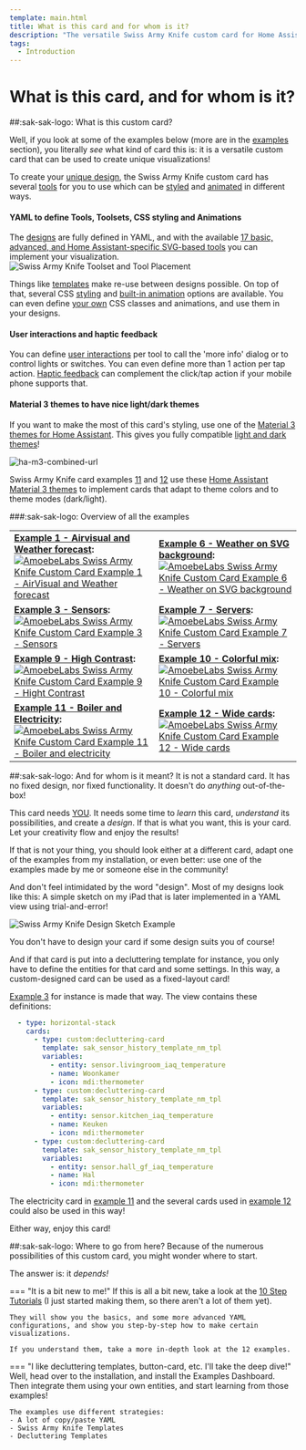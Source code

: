 ```yaml
---
template: main.html
title: What is this card and for whom is it?
description: "The versatile Swiss Army Knife custom card for Home Assistant is not your standard custom card: It allows you to design your unique visualization!"
tags:
  - Introduction
---
```

<!-- GT/GL -->
# What is this card, and for whom is it?

##:sak-sak-logo: What is this custom card?

Well, if you look at some of the examples below (more are in the [examples][examples] section), you literally _see_ what kind of card this is: it is a versatile custom card that can be used to create unique visualizations!

To create your [unique design][how-to-design-your-card], the Swiss Army Knife custom card has several [tools][tools-and-toolsets] for you to use which can be [styled][css-styling] and [animated][css-animations] in different ways.

#### YAML to define Tools, Toolsets, CSS styling and Animations

The [designs][how-to-design-your-card] are fully defined in YAML, and with the available [17 basic, advanced, and Home Assistant-specific SVG-based tools](https://swiss-army-knife-card-manual.amoebelabs.com/basics/tools-and-toolsets/) you can implement your visualization.
![Swiss Army Knife Toolset and Tool Placement]

Things like [templates][template-overview] make re-use between designs possible. On top of that, several CSS [styling](https://swiss-army-knife-card-manual.amoebelabs.com/basics/styling/styles/) and [built-in animation](https://swiss-army-knife-card-manual.amoebelabs.com/basics/animations/css-animations/) options are available. 
You can even define [your own](https://swiss-army-knife-card-manual.amoebelabs.com/basics/styling/classes/#using-your-own-tool-classes) CSS classes and animations, and use them in your designs.

#### User interactions and haptic feedback
You can define [user interactions](https://swiss-army-knife-card-manual.amoebelabs.com/basics/user-interactions/) per tool to call the 'more info' dialog or to control lights or switches. You can even define more than 1 action per tap action.
[Haptic feedback][haptic-feedback] can complement the click/tap action if your mobile phone supports that.

#### Material 3 themes to have nice light/dark themes
If you want to make the most of this card's styling, use one of the [Material 3 themes for Home Assistant][ha-m3-themes-url]. This gives you fully compatible [light and dark themes][ha-m3-examples-url]!

![ha-m3-combined-url]

Swiss Army Knife card examples [11][Example 11] and [12][Example 12] use these [Home Assistant Material 3 themes][ha-m3-themes-url] to implement cards that adapt to theme colors and to theme modes (dark/light).

###:sak-sak-logo: Overview of all the examples

|  |  |
| ----- | ----- |
| **[Example 1 - Airvisual and Weather forecast][Example 1]:** [![AmoebeLabs Swiss Army Knife Custom Card Example 1 - AirVisual and Weather forecast]][Example 1]  | **[Example 6 - Weather on SVG background][Example 6]:** [![AmoebeLabs Swiss Army Knife Custom Card Example 6 - Weather on SVG background]][Example 6] |
| **[Example 3 - Sensors][Example 3]:** [![AmoebeLabs Swiss Army Knife Custom Card Example 3 - Sensors]][Example 3] | **[Example 7 - Servers][Example 7]:** [![AmoebeLabs Swiss Army Knife Custom Card Example 7 - Servers]][Example 7] |
| **[Example 9 - High Contrast][Example 9]:** [![AmoebeLabs Swiss Army Knife Custom Card Example 9 - Hight Contrast]][Example 9]   | **[Example 10 - Colorful mix][Example 10]:** [![AmoebeLabs Swiss Army Knife Custom Card Example 10 - Colorful mix]][Example 10] |
| **[Example 11 - Boiler and Electricity][Example 11]:** [![AmoebeLabs Swiss Army Knife Custom Card Example 11 - Boiler and electricity]][Example 11] | **[Example 12 - Wide cards][Example 12]:** [![AmoebeLabs Swiss Army Knife Custom Card Example 12 - Wide cards]][Example 12] |

##:sak-sak-logo: And for whom is it meant?
It is not a standard card. It has no fixed design, nor fixed functionality. It doesn't do _anything_ out-of-the-box!

This card needs [YOU][how-to-design-your-card]. It needs some time to _learn_ this card, _understand_ its possibilities, and create a _design_. If that is what you want, this is your card. Let your creativity flow and enjoy the results!

If that is not your thing, you should look either at a different card, adapt one of the examples from my installation, or even better: use one of the examples made by me or someone else in the community!

And don't feel intimidated by the word "design". Most of my designs look like this: A simple sketch on my iPad that is later implemented in a YAML view using trial-and-error!

![Swiss Army Knife Design Sketch Example]

You don't have to design your card if some design suits you of course!

And if that card is put into a decluttering template for instance, you only have to define the entities for that card and some settings. In this way, a custom-designed card can be used as a fixed-layout card!

[Example 3][Example 3] for instance is made that way. The view contains these definitions:
```yaml title="From: view-sake3.yml" linenums="1"
  - type: horizontal-stack
    cards:
      - type: custom:decluttering-card
        template: sak_sensor_history_template_nm_tpl
        variables:
          - entity: sensor.livingroom_iaq_temperature
          - name: Woonkamer
          - icon: mdi:thermometer
      - type: custom:decluttering-card
        template: sak_sensor_history_template_nm_tpl
        variables:
          - entity: sensor.kitchen_iaq_temperature
          - name: Keuken
          - icon: mdi:thermometer
      - type: custom:decluttering-card
        template: sak_sensor_history_template_nm_tpl
        variables:
          - entity: sensor.hall_gf_iaq_temperature
          - name: Hal
          - icon: mdi:thermometer
```

The electricity card in [example 11][Example 11] and the several cards used in [example 12][Example 12] could also be used in this way! 

Either way, enjoy this card!

##:sak-sak-logo: Where to go from here?
Because of the numerous possibilities of this custom card, you might wonder where to start.

The answer is: it _depends!_

=== "It is a bit new to me!"
    If this is all a bit new, take a look at the [10 Step Tutorials][Swiss Army Knife 10 step tutorials] (I just started making them, so there aren't a lot of them yet). 
    
    They will show you the basics, and some more advanced YAML configurations, and show you step-by-step how to make certain visualizations.
    
    If you understand them, take a more in-depth look at the 12 examples.
=== "I like decluttering templates, button-card, etc. I'll take the deep dive!"
    Well, head over to the installation, and install the Examples Dashboard. Then integrate them using your own entities, and start learning from those examples!
    
    The examples use different strategies:
    - A lot of copy/paste YAML
    - Swiss Army Knife Templates
    - Decluttering Templates


<!--- Image references --->

[AmoebeLabs Swiss Army Knife Custom Card Example 1 - AirVisual and Weather forecast]: ../assets/screenshots/sak-example-1b.png "Swiss Army Knife Example 1 - AirVisual and Weather forecast"
[AmoebeLabs Swiss Army Knife Custom Card Example 2 - Lights]: ../assets/screenshots/sak-example-2.png "Swiss Army Knife Example 2 - Lights"
[AmoebeLabs Swiss Army Knife Custom Card Example 3 - Sensors]: ../assets/screenshots/sak-example-3.png "Swiss Army Knife Example 3 - Sensors"
[AmoebeLabs Swiss Army Knife Custom Card Example 4 - More sensors]: ../assets/screenshots/sak-example-4.png "Swiss Army Knife Example 4 - More sensors"
[AmoebeLabs Swiss Army Knife Custom Card Example 5 - Car dashboard alike]: ../assets/screenshots/sak-example-5.png "Swiss Army Knife Example 5 - Car dashboard alike"
[AmoebeLabs Swiss Army Knife Custom Card Example 6 - Weather on SVG background]: ../assets/screenshots/sak-example-6.png "Swiss Army Knife Example 6 - Weather on SVG background"
[AmoebeLabs Swiss Army Knife Custom Card Example 7 - Servers]: ../assets/screenshots/sak-example-7.png "Swiss Army Knife Example 7 - Servers"
[AmoebeLabs Swiss Army Knife Custom Card Example 8 - Homekit alike]: ../assets/screenshots/sak-example-8.png "Swiss Army Knife Example 8 - Homekit alike"
[AmoebeLabs Swiss Army Knife Custom Card Example 9 - Hight Contrast]: ../assets/screenshots/sak-example-9.png "Swiss Army Knife Example 9 - Hight Contrast"
[AmoebeLabs Swiss Army Knife Custom Card Example 10 - Colorful mix]: ../assets/screenshots/sak-example-10.png "Swiss Army Knife Example 10 - Colorful mix"
[AmoebeLabs Swiss Army Knife Custom Card Example 11 - Boiler and electricity]: ../assets/screenshots/sak-example-11-m3-c11-dark.png "Swiss Army Knife Example 11 - Boiler and electricity, dark theme"
[AmoebeLabs Swiss Army Knife Custom Card Example 12 - Wide cards]: ../assets/screenshots/sak-example-12-m3-d06-dark.png "Swiss Army Knife Example 12 - Wide cards, dark theme"

[Swiss Army Knife Toolset and Tool Placement]: ../assets/screenshots/sak-card-toolset-tool-placement-bluegrey.png
[Swiss Army Knife Design Sketch Example]: ../assets/screenshots/sak-design-sketch-procreate.png

<!-- Internal References -->
[examples]: ../examples/introduction.md
[Example 1]: ../examples/example-1.md
[Example 2]: ../examples/example-2.md
[Example 3]: ../examples/example-3.md
[Example 4]: ../examples/example-4.md
[Example 5]: ../examples/example-5.md
[Example 6]: ../examples/example-6.md
[Example 7]: ../examples/example-7.md
[Example 8]: ../examples/example-8.md
[Example 9]: ../examples/example-9.md
[Example 10]: ../examples/example-10.md
[Example 11]: ../examples/example-11.md
[Example 12]: ../examples/example-12.md

[tools-and-toolsets]: ../basics/tools-and-toolsets.md
[how-to-design-your-card]: ../design/how-to-design-your-card.md
[css-styling]: ../basics/styling/classes.md
[css-animations]: ../basics/animations/css-animations.md
[template-overview]: ../basics/templates/overview.md
[haptic-feedback]: ../basics/haptics.md
[Swiss Army Knife 10 step tutorials]: ../tutorials/10-step-tutorial-introduction.md


<!-- External References -->

[affinity-website-url]: https://affinity.serif.com/en-gb/
[ha-m3-themes-url]: https://material3-themes-manual.amoebelabs.com/
[ha-m3-examples-url]: https://material3-themes-manual.amoebelabs.com/examples/introduction/
[ha-m3-combined-url]: https://material3-themes-manual.amoebelabs.com/assets/screenshots/m3-example-d06-combined2.1.png
